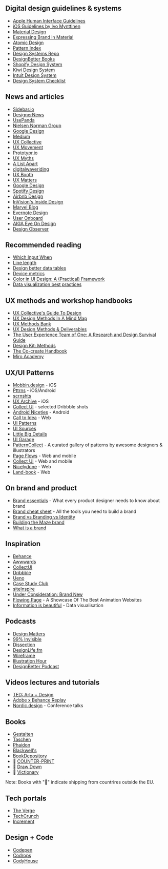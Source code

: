 ## Digital design guidelines & systems

- [Apple Human Interface Guidelines](https://developer.apple.com/design/human-interface-guidelines/)
- [iOS Guidelines by Ivo Mynttinen](http://iosdesign.ivomynttinen.com/)
- [Material Design](https://material.io/)
- [Expressing Brand in Material](https://design.google.com/articles/expressing-brand-in-material/)
- [Atomic Design](http://bradfrost.com/blog/post/atomic-web-design/)
- [Pattern Index](http://www.patternindex.org/)
- [Design Systems Repo](https://designsystemsrepo.com/)
- [DesignBetter Books](https://www.designbetter.co/books)
- [Shopify Design System](https://polaris.shopify.com/)
- [Kiwi Design System](https://beta.orbit.kiwi/)
- [Intuit Design System](https://contentdesign.intuit.com/)
- [Design System Checklist](https://www.designsystemchecklist.com/)



## News and articles

- [Sidebar.io](https://sidebar.io/)
- [DesignerNews](https://www.designernews.co/)
- [UsePanda](https://usepanda.com/app/#/)
- [Nielsen Norman Group](https://www.nngroup.com/articles/)
- [Google Design](https://design.google.com/)
- [Medium](https://medium.com/)
- [UX Collective](https://uxdesign.cc/)
- [UX Movement](http://uxmovement.com/)
- [Prototypr.io](https://blog.prototypr.io/)
- [UX Myths](https://uxmyths.com/)
- [A List Apart](https://alistapart.com/articles)
- [digitalwaveriding](http://digitalwaveriding.com/)
- [UX Booth](https://www.uxbooth.com/)
- [UX Matters](https://www.uxmatters.com/)
- [Google Design](https://design.google/)
- [Spotify Design](https://spotify.design/)
- [Airbnb Design](https://airbnb.design/)
- [InVision's Inside Design](https://www.invisionapp.com/inside-design/category/design/)
- [Marvel Blog](https://blog.marvelapp.com/)
- [Evernote Design](https://www.evernote.design/)
- [User Onboard](https://www.useronboard.com/)
- [AIGA Eye On Design](https://eyeondesign.aiga.org/)
- [Design Observer](https://designobserver.com/)


## Recommended reading

- [Which Input When](http://morgancarter.com.au/design-solutions/which-input-when)
- [Line length](https://baymard.com/blog/line-length-readability)
- [Design better data tables](https://medium.com/nextux/design-better-data-tables-4ecc99d23356)
- [Device metrics](https://material.io/devices/)
- [Color in UI Design: A (Practical) Framework](https://medium.com/@erikdkennedy/color-in-ui-design-a-practical-framework-e18cacd97f9e)
- [Data visualization best practices](https://uxplanet.org/data-visualization-best-practices-and-foundations-48f4a08d354e)


## UX methods and workshop handbooks
- [UX Collective's Guide To Design](https://start.uxdesign.cc/)
- [UX Design Methods In A Mind Map](https://uxplanet.org/product-design-methods-mind-map-f6511820a7d5)
- [UX Methods Bank](https://uxmastery.com/resources/techniques/)
- [UX Design Methods & Deliverables](https://uxdesign.cc/ux-design-methods-deliverables-657f54ce3c7d)
- [The User Experience Team of One: A Research and Design Survival Guide](https://rosenfeldmedia.com/books/the-user-experience-team-of-one/)
- [Design Kit: Methods](http://www.designkit.org/methods)
- [The Co-create Handbook](http://www.cocreate.training/2019/03/15/the-co-create-handbook-for-creative-professionals-is-now-online/)
- [Miro Academy](https://academy.miro.com/)


## UX/UI Patterns

- [Mobbin.design](https://mobbin.design/) - iOS
- [Pttrns](http://pttrns.com/) - iOS/Android
- [scrnshts](https://scrnshts.club/)
- [UX Archive](http://uxarchive.com/) - iOS
- [Collect UI](http://collectui.com/) - selected Dribbble shots
- [Android Niceties](http://androidniceties.tumblr.com/) - Android
- [Call to Idea](http://www.calltoidea.com/) - Web
- [UI Patterns](http://ui-patterns.com/)
- [UI Sources](https://www.uisources.com/)
- [Little Big Details](http://littlebigdetails.com/)
- [UI Garage](http://uigarage.net/)
- [PatternCollect](https://patterncollect.com/) - A curated gallery of patterns by awesome designers & illustrators
- [Page Flows](https://pageflows.com/) - Web and mobile
- [Collect UI](https://collectui.com/) - Web and mobile
- [Nicelydone](https://nicelydone.club/) - Web
- [Land-book](https://land-book.com/) - Web


## On brand and product
- [Brand essentials](https://uxdesign.cc/what-every-product-designer-needs-to-know-about-brand-5863f92e97d7) - What every product designer needs to know about brand
- [Brand cheat sheet](https://medium.com/@elanagurney/build-a-brand-cheat-sheet-a963f8948856) - All the tools you need to build a brand
- [Brand vs Branding vs Identity](https://www.ebaqdesign.com/blog/branding-brand-identity)
- [Building the Maze brand](https://maze.co/blog/building-the-maze-brand/)
- [What is a brand](https://matthewstrom.com/writing/what-is-a-brand/)


## Inspiration

- [Behance](https://www.behance.net/)
- [Awwwards](https://www.awwwards.com/blog/)
- [CollectUI](http://collectui.com/)
- [Dribbble](https://dribbble.com/)
- [Ueno](https://ueno.design/)
- [Case Study Club](https://www.casestudy.club/)
- [siteInspire](https://www.siteinspire.com/)
- [Under Consideration: Brand New](https://www.underconsideration.com/brandnew/)
- [Flowing Page](https://www.flowing.page/) - A Showcase Of The Best Animation Websites
- [Information is beautiful](https://informationisbeautiful.net/) - Data visualisation


## Podcasts

- [Design Matters](https://www.designmattersmedia.com/designmatters)
- [99% Invisible](https://99percentinvisible.org/)
- [Dissection](http://dissection.jkdesign.com/)
- [DesignLife.fm](https://www.designlife.fm/)
- [Wireframe](https://xd.adobe.com/ideas/perspectives/wireframe-podcast/)
- [Illustration Hour](https://open.spotify.com/show/1TQ0H2msJEE3QZqx4cMEJA?si=bd29f476b22d4f0a)
- [DesignBetter Podcast](https://www.designbetter.co/podcast)


## Videos lectures and tutorials

- [TED: Arta + Design](https://ideas.ted.com/category/arts-design/)
- [Adobe x Behance Replay](https://www.behance.net/live/replays)
- [Nordic.design](https://www.youtube.com/c/Nordicdesignconf/videos) - Conference talks


## Books

- [Gestalten](https://gestalten.com/)
- [Taschen](https://www.taschen.com/)
- [Phaidon](https://www.phaidon.com/store/design/)
- [Blackwell's](https://blackwells.co.uk/bookshop/category/_artanddesign/)
- [BookDepository](https://www.bookdepository.com/category/2/Art-Photography)
- 💱 [COUNTER-PRINT](https://www.counter-print.co.uk/)
- 💱 [Draw Down](https://draw-down.com/)
- 💱 [Victionary](https://victionary.com/)

Note: Books with "💱" indicate shipping from countrires outside the EU.


## Tech portals

- [The Verge](https://www.theverge.com/)
- [TechCrunch](https://techcrunch.com/)
- [Increment](https://increment.com/)


## Design + Code

- [Codepen](https://codepen.io/)
- [Codrops](http://tympanus.net/codrops/)
- [CodyHouse](http://codyhouse.co/)
